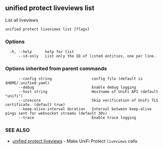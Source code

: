 ## unified protect liveviews list

List all liveviews

```
unified protect liveviews list [flags]
```

### Options

```
  -h, --help      help for list
      --id-only   List only the ID of listed entities, one per line.
```

### Options inherited from parent commands

```
      --config string                  config file (default is $HOME/.unified.yaml)
      --debug                          Enable debug logging
      --host string                    Hostname of UniFi API (default "unifi")
      --insecure                       Skip verification of UniFi TLS certificate. (default true)
      --keep-alive-interval duration   Interval between keep-alive pings sent for websocket streams (default 30s)
      --trace                          Enable trace logging
```

### SEE ALSO

* [unified protect liveviews](unified_protect_liveviews.md)	 - Make UniFi Protect `liveviews` calls

